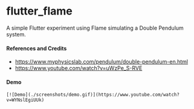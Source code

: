 # flutter_flame

A simple Flutter experiment using Flame simulating a Double Pendulum system.



#### References and Credits

- https://www.myphysicslab.com/pendulum/double-pendulum-en.html 
- https://www.youtube.com/watch?v=uWzPe_S-RVE

#### Demo

```
[![Demo](./screenshots/demo.gif)](https://www.youtube.com/watch?v=WYNslEgiUUk)
```

 

